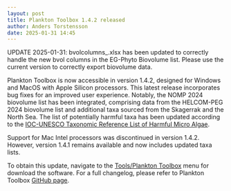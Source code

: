 ```yaml
---
layout: post
title: Plankton Toolbox 1.4.2 released
author: Anders Torstensson
date: 2025-01-31 14:45
---
```


UPDATE 2025-01-31: bvolcolumns_.xlsx has been updated to correctly handle the new bvol columns in the EG-Phyto Biovolume list. Please use the current version to correctly export biovolume data.

Plankton Toolbox is now accessible in version 1.4.2, designed for Windows and MacOS with Apple Silicon processors. This latest release incorporates bug fixes for an improved user experience. Notably, the NOMP 2024 biovolume list has been integrated, comprising data from the HELCOM-PEG 2024 biovolume list and additional taxa sourced from the Skagerrak and the North Sea. The list of potentially harmful taxa has been updated according to the [IOC-UNESCO Taxonomic Reference List of Harmful Micro Algae](http://www.marinespecies.org/hab/).

Support for Mac Intel processors was discontinued in version 1.4.2. However, version 1.4.1 remains available and now includes updated taxa lists.

To obtain this update, navigate to the [Tools/Plankton Toolbox](/plankton-toolbox/) menu for download the software. For a full changelog, please refer to Plankton Toolbox [GitHub page](https://github.com/planktontoolbox/plankton-toolbox).
